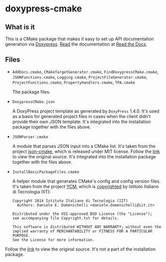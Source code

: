 # doxypress-cmake

What is it
----------

This is a CMake package that makes it easy to set up API documentation
generation via
[Doxypress](https://www.copperspice.com/docs/doxypress/index.html). 
[Read](https://doxypress-cmake.readthedocs.io/en/latest/index.html) 
the documentation at [Read the Docs](https://readthedocs.io/).

Files
-----
* `AddDocs.cmake`, `CMakeTargetGenerator.cmake`, `FindDoxypressCMake.cmake`,
  `JSONFunctions.cmake`, `Logging.cmake`, `ProjectFileGenerator.cmake`,
  `ProjectFunctions.cmake`, `PropertyHandlers.cmake`, `TPA.cmake`
  
   The package files.

* `DoxypressCMake.json` 

  A DoxyPress project template as generated by `DoxyPress` 1.4.0. It's used as
  a basis for generated project files in cases when the client didn't provide
  their own JSON template. It's integrated into the installation package
  together with the files above.
   
* `JSONParser.cmake` 

  A module that parses JSON input into a CMake list.  It's taken from 
  the project [json-cmake](https://github.com/sbellus/json-cmake), 
  which is released under MIT license. Follow the 
  [link](https://github.com/sbellus/json-cmake/blob/master/JSONParser.cmake)
  to view the original source. It's integrated into the installation package
  together with the files above.  
   
* `InstallBasicPackageFiles.cmake`
 
   A helper module that generates CMake's config and config version files. 
   It's taken from the project [YCM](https://github.com/robotology/ycm), 
   which is 
   [copyrighted](https://github.com/robotology/ycm/blob/master/Copyright.txt)
   by Istituto Italiano di Tecnologia (IIT):

    ```
    Copyright 2014 Istituto Italiano di Tecnologia (IIT)
      Authors: Daniele E. Domenichelli <daniele.domenichelli@iit.it>

    Distributed under the OSI-approved BSD License (the "License");
    see accompanying file Copyright.txt for details.

    This software is distributed WITHOUT ANY WARRANTY; without even the
    implied warranty of MERCHANTABILITY or FITNESS FOR A PARTICULAR PURPOSE.
    See the License for more information.
    ```

Follow the 
   [link](https://github.com/robotology/ycm/blob/master/modules/InstallBasicPackageFiles.cmake)
   to view the original source. It's not a part of the installation package.
     
